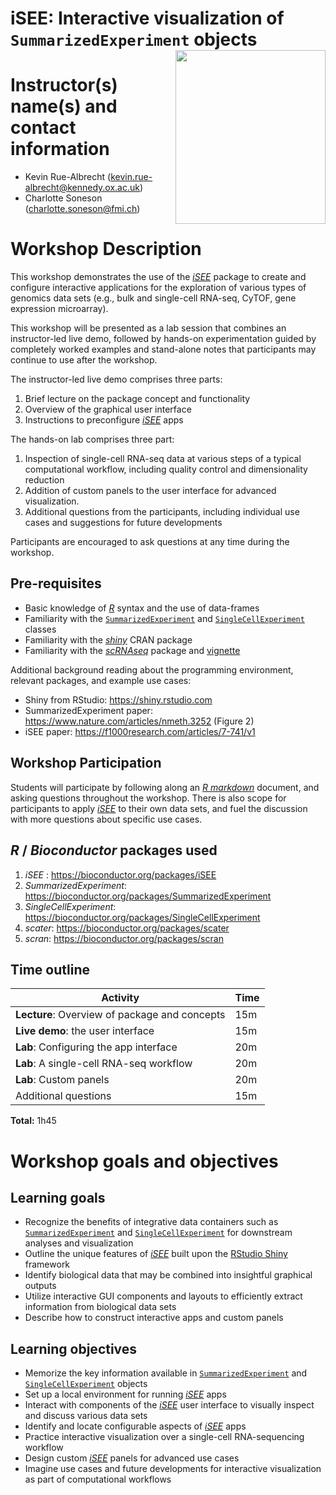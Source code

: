 # iSEE: Interactive visualization of `SummarizedExperiment` objects <img src="man/figures/logo.png" align="right" width="240" height="278">

# Instructor(s) name(s) and contact information

- Kevin Rue-Albrecht (kevin.rue-albrecht@kennedy.ox.ac.uk)
- Charlotte Soneson (charlotte.soneson@fmi.ch)

# Workshop Description

This workshop demonstrates the use of the [_iSEE_](http://bioconductor.org/packages/iSEE/) package to create and configure interactive applications for the exploration of various types of genomics data sets (e.g., bulk and single-cell RNA-seq, CyTOF, gene expression microarray).

This workshop will be presented as a lab session that combines an instructor-led live demo, followed by hands-on experimentation guided by completely worked examples and stand-alone notes that participants may continue to use after the workshop.

The instructor-led live demo comprises three parts:

1. Brief lecture on the package concept and functionality
2. Overview of the graphical user interface
3. Instructions to preconfigure [_iSEE_](http://bioconductor.org/packages/iSEE/) apps

The hands-on lab comprises three part:

1. Inspection of single-cell RNA-seq data at various steps of a typical computational workflow, including quality control and dimensionality reduction
2. Addition of custom panels to the user interface for advanced visualization.
3. Additional questions from the participants, including individual use cases and suggestions for future developments

Participants are encouraged to ask questions at any time during the workshop.

## Pre-requisites

* Basic knowledge of [_R_](https://www.r-project.org/about.html) syntax and the use of data-frames
* Familiarity with the [`SummarizedExperiment`](http://bioconductor.org/packages/SummarizedExperiment) and [`SingleCellExperiment`](http://bioconductor.org/packages/SingleCellExperiment) classes
* Familiarity with the [_shiny_](https://CRAN.R-project.org/package=shiny) CRAN package
* Familiarity with the [_scRNAseq_](http://bioconductor.org/packages/scRNAseq/) package and [vignette](https://bioconductor.org/packages/release/data/experiment/vignettes/scRNAseq/inst/doc/scRNAseq.html)

Additional background reading about the programming environment, relevant packages, and example use cases:

* Shiny from RStudio: https://shiny.rstudio.com
* SummarizedExperiment paper: https://www.nature.com/articles/nmeth.3252 (Figure 2)
* iSEE paper: https://f1000research.com/articles/7-741/v1

## Workshop Participation

Students will participate by following along an [_R markdown_](https://rmarkdown.rstudio.com/) document, and asking questions throughout the workshop.
There is also scope for participants to apply  [_iSEE_](http://bioconductor.org/packages/iSEE/) to their own data sets, and fuel the discussion with more questions about specific use cases.

## _R_ / _Bioconductor_ packages used

1. _iSEE_ : https://bioconductor.org/packages/iSEE
2. _SummarizedExperiment_: https://bioconductor.org/packages/SummarizedExperiment
3. _SingleCellExperiment_: https://bioconductor.org/packages/SingleCellExperiment
4. _scater_: https://bioconductor.org/packages/scater
5. _scran_: https://bioconductor.org/packages/scran

## Time outline

| Activity                                      | Time |
|-----------------------------------------------|------|
| **Lecture**: Overview of package and concepts | 15m  |
| **Live demo**: the user interface             | 15m  |
| **Lab**: Configuring the app interface        | 20m  |
| **Lab**: A single-cell RNA-seq workflow       | 20m  |
| **Lab**: Custom panels                        | 20m  |
| Additional questions                          | 15m  |

**Total:** 1h45

# Workshop goals and objectives

## Learning goals

* Recognize the benefits of integrative data containers such as [`SummarizedExperiment`](http://bioconductor.org/packages/SummarizedExperiment) and [`SingleCellExperiment`](http://bioconductor.org/packages/SingleCellExperiment) for downstream analyses and visualization
* Outline the unique features of [_iSEE_](http://bioconductor.org/packages/iSEE/) built upon the [RStudio Shiny](https://shiny.rstudio.com) framework
* Identify biological data that may be combined into insightful graphical outputs
* Utilize interactive GUI components and layouts to efficiently extract information from biological data sets
* Describe how to construct interactive apps and custom panels

## Learning objectives

* Memorize the key information available in [`SummarizedExperiment`](http://bioconductor.org/packages/SummarizedExperiment) and [`SingleCellExperiment`](http://bioconductor.org/packages/SingleCellExperiment) objects
* Set up a local environment for running [_iSEE_](https://bioconductor.org/packages/iSEE) apps
* Interact with components of the [_iSEE_](https://bioconductor.org/packages/iSEE) user interface to visually inspect and discuss various data sets
* Identify and locate configurable aspects of [_iSEE_](https://bioconductor.org/packages/iSEE) apps
* Practice interactive visualization over a single-cell RNA-sequencing workflow
* Design custom [_iSEE_](https://bioconductor.org/packages/iSEE) panels for advanced use cases
* Imagine use cases and future developments for interactive visualization as part of computational workflows
